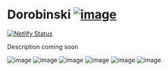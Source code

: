 # Dorobinski [![image](https://img.shields.io/badge/click_to_demo-blue)](https://dorobinski.netlify.app/)
[![Netlify Status](https://api.netlify.com/api/v1/badges/1c2bfc8f-b78b-4b37-8cfd-5807c1eaeadc/deploy-status)](https://app.netlify.com/sites/dorobinski/deploys)

Description coming soon

![image](https://img.shields.io/badge/Handlebars.js-f0772b?style=for-the-badge&logo=handlebarsdotjs&logoColor=black&style=flat)
![image](https://img.shields.io/badge/Sass-CC6699?style=for-the-badge&logo=sass&logoColor=white&style=flat)
![image](https://img.shields.io/badge/TypeScript-007ACC?style=for-the-badge&logo=typescript&logoColor=white&style=flat)
![image](https://img.shields.io/badge/stylelint-000?style=for-the-badge&logo=stylelint&logoColor=white&style=flat)
![image](https://img.shields.io/badge/prettier-1A2C34?style=for-the-badge&logo=prettier&logoColor=F7BA3E&style=flat)
![image](https://img.shields.io/badge/eslint-3A33D1?style=for-the-badge&logo=eslint&logoColor=white&style=flat)
